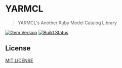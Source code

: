 # YARMCL
> YARMCL's Another Ruby Model Catalog Library

[![Gem Version](https://badge.fury.io/rb/yarmcl.svg)](https://badge.fury.io/rb/yarmcl) [![Build Status](https://travis-ci.com/nulogy/yarmcl.svg?branch=master)](https://travis-ci.com/nulogy/yarmcl)

## License

[MIT LICENSE](./LICENSE)
